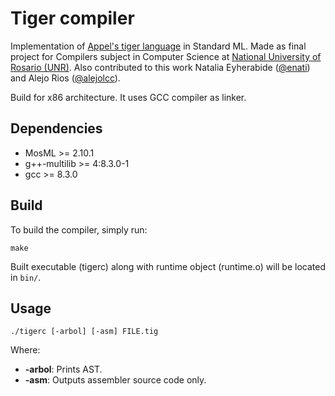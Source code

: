 # Tiger compiler
Implementation of [Appel's tiger language](https://www.cs.princeton.edu/~appel/modern/ml/) in Standard ML. Made as final project for Compilers subject in Computer Science at [National University of Rosario (UNR)](https://web.fceia.unr.edu.ar/es). Also contributed to this work Natalia Eyherabide ([@enati](https://github.com/enati)) and Alejo Rios ([@alejolcc](https://github.com/alejolcc)).

Build for x86 architecture. It uses GCC compiler as linker.

## Dependencies

- MosML >= 2.10.1
- g++-multilib >= 4:8.3.0-1
- gcc >= 8.3.0

## Build

To build the compiler, simply run:

```
make
```

Built executable (tigerc) along with runtime object (runtime.o) will be located in `bin/`.

## Usage

```
./tigerc [-arbol] [-asm] FILE.tig
```

Where:
 - **-arbol**: Prints AST.
 - **-asm**: Outputs assembler source code only.